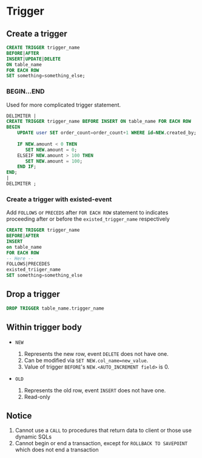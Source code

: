 # Trigger

## Create a trigger

```sql
CREATE TRIGGER trigger_name
BEFORE|AFTER
INSERT|UPDATE|DELETE
ON table_name
FOR EACH ROW
SET something=something_else;
```

### BEGIN...END

Used for more complicated trigger statement.

```sql
DELIMITER |
CREATE TRIGGER trigger_name BEFORE INSERT ON table_name FOR EACH ROW
BEGIN
    UPDATE user SET order_count=order_count+1 WHERE id=NEW.created_by;
    
    IF NEW.amount < 0 THEN
       SET NEW.amount = 0;
    ELSEIF NEW.amount > 100 THEN
       SET NEW.amount = 100;
    END IF;
END;
|
DELIMITER ;
```

### Create a trigger with existed-event

Add `FOLLOWS` or `PRECEDS` after `FOR EACH ROW` statement
to indicates proceeding after or before the `existed_trigger_name` respectively

```sql
CREATE TRIGGER trigger_name
BEFORE|AFTER
INSERT
on table_name
FOR EACH ROW
-- Here --
FOLLOWS|PRECEDES
existed_triiger_name
SET something=something_else
```

## Drop a trigger

```sql
DROP TRIGGER table_name.trigger_name
```

## Within trigger body

- `NEW`

    1. Represents the new row, event `DELETE` does not have one.
    2. Can be modified via `SET NEW.col_name=new_value`.
    3. Value of trigger `BEFORE`'s `NEW.<AUTO_INCREMENT field>` is 0.

- `OLD`

    1. Represents the old row, event `INSERT` does not have one.
    2. Read-only

## Notice

1. Cannot use a `CALL` to procedures that return data to client or those use dynamic SQLs
2. Cannot begin or end a transaction, except for `ROLLBACK TO SAVEPOINT` which does not end a transaction

    